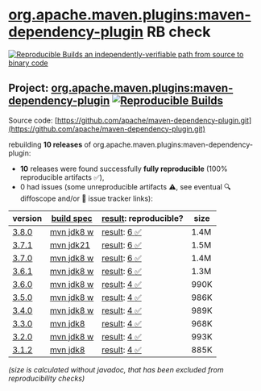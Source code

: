 [org.apache.maven.plugins:maven-dependency-plugin](https://central.sonatype.com/artifact/org.apache.maven.plugins/maven-dependency-plugin/versions) RB check
=======

[![Reproducible Builds](https://reproducible-builds.org/images/logos/rb.svg) an independently-verifiable path from source to binary code](https://reproducible-builds.org/)

## Project: [org.apache.maven.plugins:maven-dependency-plugin](https://central.sonatype.com/artifact/org.apache.maven.plugins/maven-dependency-plugin/versions) [![Reproducible Builds](https://img.shields.io/endpoint?url=https://raw.githubusercontent.com/jvm-repo-rebuild/reproducible-central/master/content/org/apache/maven/plugins/maven-dependency-plugin/badge.json)](https://github.com/jvm-repo-rebuild/reproducible-central/blob/master/content/org/apache/maven/plugins/maven-dependency-plugin/README.md)

Source code: [https://github.com/apache/maven-dependency-plugin.git](https://github.com/apache/maven-dependency-plugin.git)

rebuilding **10 releases** of org.apache.maven.plugins:maven-dependency-plugin:
- **10** releases were found successfully **fully reproducible** (100% reproducible artifacts :white_check_mark:),
- 0 had issues (some unreproducible artifacts :warning:, see eventual :mag: diffoscope and/or :memo: issue tracker links):

| version | [build spec](/BUILDSPEC.md) | [result](https://reproducible-builds.org/docs/jvm/): reproducible? | size |
| -- | --------- | ------ | -- |
| [3.8.0](https://central.sonatype.com/artifact/org.apache.maven.plugins/maven-dependency-plugin/3.8.0/pom) | [mvn jdk8 w](maven-dependency-plugin-3.8.0.buildspec) | [result](maven-dependency-plugin-3.8.0.buildinfo): [6 :white_check_mark: ](maven-dependency-plugin-3.8.0.buildcompare) | 1.4M |
| [3.7.1](https://central.sonatype.com/artifact/org.apache.maven.plugins/maven-dependency-plugin/3.7.1/pom) | [mvn jdk21](maven-dependency-plugin-3.7.1.buildspec) | [result](maven-dependency-plugin-3.7.1.buildinfo): [6 :white_check_mark: ](maven-dependency-plugin-3.7.1.buildcompare) | 1.5M |
| [3.7.0](https://central.sonatype.com/artifact/org.apache.maven.plugins/maven-dependency-plugin/3.7.0/pom) | [mvn jdk8 w](maven-dependency-plugin-3.7.0.buildspec) | [result](maven-dependency-plugin-3.7.0.buildinfo): [6 :white_check_mark: ](maven-dependency-plugin-3.7.0.buildcompare) | 1.4M |
| [3.6.1](https://central.sonatype.com/artifact/org.apache.maven.plugins/maven-dependency-plugin/3.6.1/pom) | [mvn jdk8 w](maven-dependency-plugin-3.6.1.buildspec) | [result](maven-dependency-plugin-3.6.1.buildinfo): [6 :white_check_mark: ](maven-dependency-plugin-3.6.1.buildcompare) | 1.3M |
| [3.6.0](https://central.sonatype.com/artifact/org.apache.maven.plugins/maven-dependency-plugin/3.6.0/pom) | [mvn jdk8 w](maven-dependency-plugin-3.6.0.buildspec) | [result](maven-dependency-plugin-3.6.0.buildinfo): [4 :white_check_mark: ](maven-dependency-plugin-3.6.0.buildcompare) | 990K |
| [3.5.0](https://central.sonatype.com/artifact/org.apache.maven.plugins/maven-dependency-plugin/3.5.0/pom) | [mvn jdk8 w](maven-dependency-plugin-3.5.0.buildspec) | [result](maven-dependency-plugin-3.5.0.buildinfo): [4 :white_check_mark: ](maven-dependency-plugin-3.5.0.buildcompare) | 986K |
| [3.4.0](https://central.sonatype.com/artifact/org.apache.maven.plugins/maven-dependency-plugin/3.4.0/pom) | [mvn jdk8 w](maven-dependency-plugin-3.4.0.buildspec) | [result](maven-dependency-plugin-3.4.0.buildinfo): [4 :white_check_mark: ](maven-dependency-plugin-3.4.0.buildcompare) | 989K |
| [3.3.0](https://central.sonatype.com/artifact/org.apache.maven.plugins/maven-dependency-plugin/3.3.0/pom) | [mvn jdk8](maven-dependency-plugin-3.3.0.buildspec) | [result](maven-dependency-plugin-3.3.0.buildinfo): [4 :white_check_mark: ](maven-dependency-plugin-3.3.0.buildcompare) | 968K |
| [3.2.0](https://central.sonatype.com/artifact/org.apache.maven.plugins/maven-dependency-plugin/3.2.0/pom) | [mvn jdk8 w](maven-dependency-plugin-3.2.0.buildspec) | [result](maven-dependency-plugin-3.2.0.buildinfo): [4 :white_check_mark: ](maven-dependency-plugin-3.2.0.buildcompare) | 993K |
| [3.1.2](https://central.sonatype.com/artifact/org.apache.maven.plugins/maven-dependency-plugin/3.1.2/pom) | [mvn jdk8](maven-dependency-plugin-3.1.2.buildspec) | [result](maven-dependency-plugin-3.1.2.buildinfo): [4 :white_check_mark: ](maven-dependency-plugin-3.1.2.buildcompare) | 885K |

<i>(size is calculated without javadoc, that has been excluded from reproducibility checks)</i>
